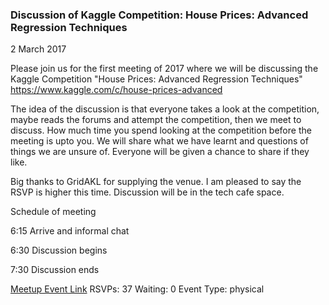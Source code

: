 ### Discussion of Kaggle Competition: House Prices: Advanced Regression Techniques
2 March 2017

Please join us for the first meeting of 2017 where we will be discussing the Kaggle Competition "House Prices: Advanced Regression Techniques" https://www.kaggle.com/c/house-prices-advanced

The idea of the discussion is that everyone takes a look at the competition, maybe reads the forums and attempt the competition, then we meet to discuss. How much time you spend looking at the competition before the meeting is upto you. We will share what we have learnt and questions of things we are unsure of. Everyone will be given a chance to share if they like.

Big thanks to GridAKL for supplying the venue. I am pleased to say the RSVP is higher this time. Discussion will be in the tech cafe space.

Schedule of meeting

6:15 Arrive and informal chat

6:30 Discussion begins

7:30 Discussion ends

[Meetup Event Link](https://www.meetup.com/Data-Science-Discussion-Auckland/events/237794504)
RSVPs: 37
Waiting: 0
Event Type: physical
